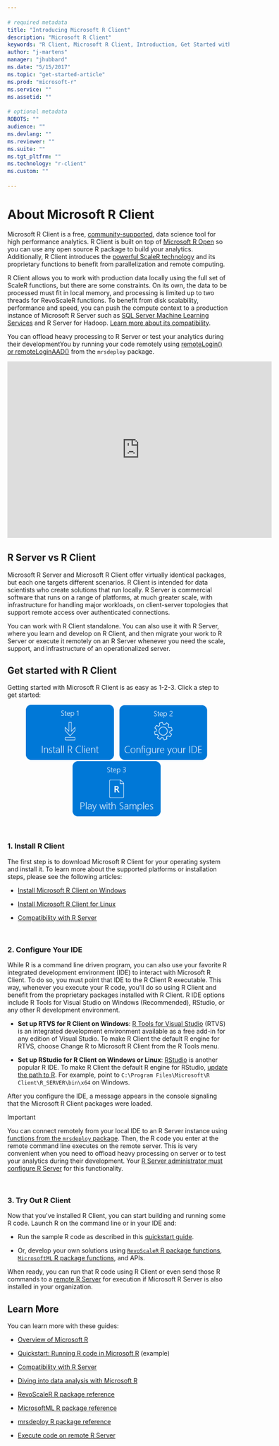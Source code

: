 ```yaml
---

# required metadata
title: "Introducing Microsoft R Client"
description: "Microsoft R Client"
keywords: "R Client, Microsoft R Client, Introduction, Get Started with R Client"
author: "j-martens"
manager: "jhubbard"
ms.date: "5/15/2017"
ms.topic: "get-started-article"
ms.prod: "microsoft-r"
ms.service: ""
ms.assetid: ""

# optional metadata
ROBOTS: ""
audience: ""
ms.devlang: ""
ms.reviewer: ""
ms.suite: ""
ms.tgt_pltfrm: ""
ms.technology: "r-client"
ms.custom: ""

---
```


# About Microsoft R Client

Microsoft R Client is a free, [community-supported](https://social.msdn.microsoft.com/Forums/en-US/home?forum=MicrosoftR), data science tool for high performance analytics.  R Client is built on top of [Microsoft R Open](https://mran.microsoft.com/open/) so you can use any open source R package to build your analytics. Additionally, R Client introduces the [powerful ScaleR technology](scaler-getting-started-data-import-exploration.md) and its proprietary functions to benefit from parallelization and remote computing. 

R Client allows you to work with production data locally using the full set of ScaleR functions, but there are some constraints.  On its own, the data to be processed must fit in local memory, and processing is limited up to two threads for RevoScaleR functions. To benefit from disk scalability, performance and speed, you can push the compute context to a production instance of Microsoft R Server such as [SQL Server Machine Learning Services](https://msdn.microsoft.com/en-us/library/mt604845.aspx) and R Server for Hadoop. [Learn more about its compatibility](r-client/compatibility-with-server.md). 

You can offload heavy processing to R Server or test your analytics during their developmentYou by running your code remotely using [remoteLogin() or remoteLoginAAD()](operationalize/remote-execution.md) from the `mrsdeploy` package. 

<div align=center><iframe src="https://channel9.msdn.com/blogs/MicrosoftR/Microsoft-Introduces-new-free-Microsoft-R-Client/player" width="600" height="400" allowFullScreen frameBorder="0"></iframe></div>
 

## R Server vs R Client

Microsoft R Server and Microsoft R Client offer virtually identical packages, but each one targets different scenarios. R Client is intended for data scientists who create solutions that run locally. R Server is commercial software that runs on a range of platforms, at much greater scale, with infrastructure for handling major workloads, on client-server topologies that support remote access over authenticated connections. 

You can work with R Client standalone. You can also use it with R Server, where you learn and develop on R Client, and then migrate your work to R Server or execute it remotely on an R Server whenever you need the scale, support, and infrastructure of an operationalized server. 

## Get started with R Client

Getting started with Microsoft R Client is as easy as 1-2-3. Click a step to get started:
<br>
<div align=center>
<a href="#installrclient" title="Click Step 1"><img src="./media/r-client/Step1.png" width=200 /></a>&nbsp;&nbsp;
<a href="#configure-ide" title="Click Step 2"><img src="./media/r-client/Step2.png" width=200  /></a>&nbsp;&nbsp;
<a href="#try-r-client" title="Click Step 3"><img src="./media/r-client/Step3.png" width=200  /></a>&nbsp;&nbsp;
</div>

<br><a name="installrclient"></a>

### 1. Install R Client 

The first step is to download Microsoft R Client for your operating system and install it. To learn more about the supported platforms or installation steps, please see the following articles:

+ [Install Microsoft R Client on Windows](r-client/install-on-windows.md)

+ [Install Microsoft R Client for Linux](r-client/install-on-linux.md)

+ [Compatibility with R Server](r-client/compatibility-with-server.md)

<br><a name="configure-ide"></a>

### 2. Configure Your IDE

While R is a command line driven program, you can also use your favorite R integrated development environment (IDE) to interact with Microsoft R Client. To do so, you must point that IDE to the R Client R executable. This way, whenever you execute your R code, you'll do so using R Client and benefit from the proprietary packages installed with R Client.  R IDE options include R Tools for Visual Studio on Windows (Recommended), RStudio, or any other R development environment.

+ **Set up RTVS for R Client on Windows**: [R Tools for Visual Studio](https://docs.microsoft.com/visualstudio/rtvs/installation) (RTVS) is an integrated development environment available as a free add-in for any edition of Visual Studio.  To make R Client the default R engine for RTVS, choose Change R to Microsoft R Client from the R Tools menu.  

+ **Set up RStudio for R Client on Windows or Linux**: [RStudio](https://www.rstudio.com/products/rstudio/download2/) is another popular R IDE. To make R Client the default R engine for RStudio, [update the path to R](https://support.rstudio.com/hc/en-us/articles/200486138-Using-Different-Versions-of-R). For example, point to `C:\Program Files\Microsoft\R Client\R_SERVER\bin\x64` on Windows. 

After you configure the IDE, a message appears in the console signaling that the Microsoft R Client packages were loaded.

>[!IMPORTANT]
>You can connect remotely from your local IDE to an R Server instance using [functions from the `mrsdeploy` package](operationalize/remote-execution.md). Then, the R code you enter at the remote command line executes on the remote server. This is very convenient when you need to offload heavy processing on server or to test your analytics during their development. Your [R Server administrator must configure R Server](install/operationalize-r-server-enterprise-config.md) for this functionality.

<br><a name="try-r-client"></a>

### 3. Try Out R Client

Now that you've installed R Client, you can start building and running some R code. Launch R on the command line or in your IDE and:

+ Run the sample R code as described in this [quickstart guide](quickstart-r-code.md). 

+ Or, develop your own solutions using [`RevoScaleR` R package functions](r-reference/revoscaler/revoscaler.md), [`MicrosoftML` R package functions](r-reference/microsoftml/microsoftml-package.md), and APIs. 

When ready, you can run that R code using R Client or even send those R commands to a [remote R Server](operationalize/remote-execution.md) for execution if Microsoft R Server is also installed in your organization. 


## Learn More

You can learn more with these guides:

+ [Overview of Microsoft R](index.md) 

+ [Quickstart: Running R code in Microsoft R](quickstart-r-code.md) (example)

+ [Compatibility with R Server](r-client/compatibility-with-server.md)

+ [Diving into data analysis with Microsoft R](data-analysis-in-microsoft-r.md)

+ [RevoScaleR R package reference](microsoft-r-tutorials.md)

+ [MicrosoftML R package reference](microsoftml-get-started.md)

+ [mrsdeploy R package reference](r-reference/mrsdeploy/mrsdeploy-package.md)

+ [Execute code on remote R Server](operationalize/remote-execution.md)
